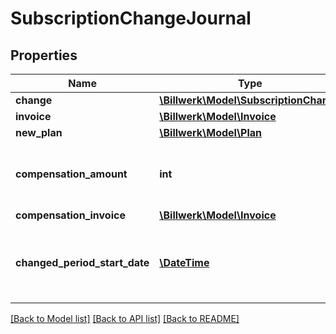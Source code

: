 # SubscriptionChangeJournal

## Properties
Name | Type | Description | Notes
------------ | ------------- | ------------- | -------------
**change** | [**\Billwerk\Model\SubscriptionChange**](SubscriptionChange.md) |  | [optional] 
**invoice** | [**\Billwerk\Model\Invoice**](Invoice.md) |  | [optional] 
**new_plan** | [**\Billwerk\Model\Plan**](Plan.md) |  | [optional] 
**compensation_amount** | **int** | If compensation the compensation amount | [optional] 
**compensation_invoice** | [**\Billwerk\Model\Invoice**](Invoice.md) |  | [optional] 
**changed_period_start_date** | [**\DateTime**](\DateTime.md) | If the change resulted in a new billing cycle this is the start date used | [optional] 

[[Back to Model list]](../../README.md#documentation-for-models) [[Back to API list]](../../README.md#documentation-for-api-endpoints) [[Back to README]](../../README.md)


